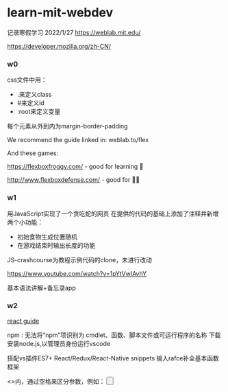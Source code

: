 # learn-mit-webdev
记录寒假学习
2022/1/27
https://weblab.mit.edu/

https://developer.mozilla.org/zh-CN/


### w0
css文件中用：
- .来定义class
- #来定义id
- :root来定义变量

每个元素从外到内为margin-border-padding

We recommend the guide linked in: weblab.to/flex 

And these games:

https://flexboxfroggy.com/ - good for learning 🐸

http://www.flexboxdefense.com/ - good for 💪🏼


### w1
用JavaScript实现了一个贪吃蛇的网页
在提供的代码的基础上添加了注释并新增两个小功能：
- 初始食物生成位置随机
- 在游戏结束时输出长度的功能

JS-crashcourse为教程示例代码的clone，未进行改动

https://www.youtube.com/watch?v=1pYtVwIAvhY

基本语法讲解+备忘录app



### w2
[react guide](http://weblab.to/react-guide-1)


npm : 无法将“npm”项识别为 cmdlet、函数、脚本文件或可运行程序的名称
下载安装node.js,以管理员身份运行vscode

搭配vs插件ES7+ React/Redux/React-Native snippets
输入rafce补全基本函数框架

<>内，通过空格来区分参数，例如：
<Button color='black' text='Add'/>
